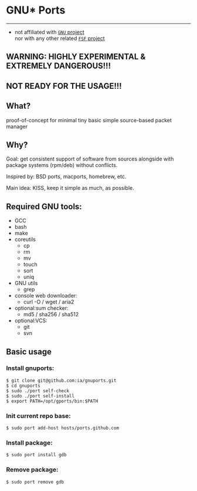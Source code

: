 # GNU* Ports


________
* not affiliated with [`GNU` project](https://www.gnu.org)  
nor with any other related [`FSF` project](https://www.fsf.org)


## **WARNING: HIGHLY EXPERIMENTAL & EXTREMELY DANGEROUS!!!**
## **NOT READY FOR THE USAGE!!!**

## What?
proof-of-concept for minimal tiny basic simple source-based packet manager

## Why?
Goal: get consistent support of software from sources alongside with package systems (rpm/deb) without conflicts.

Inspired by: BSD ports, macports, homebrew, etc.

Main idea: KISS, keep it simple as much, as possible.

## Required GNU tools:
 - GCC
 - bash
 - make
 - coreutils
	- cp
	- rm
	- mv
	- touch
	- sort
	- uniq
 - GNU utils
	- grep
 - console web downloader:
	- curl -O / wget / aria2
 - optional:sum checker:
	- md5 / sha256 / sha512
 - optional:VCS:
	- git
	- svn

## Basic usage

### Install gnuports:

	$ git clone git@github.com:ia/gnuports.git
	$ cd gnuports
	$ sudo ./port self-check
	$ sudo ./port self-install
	$ export PATH=/opt/gports/bin:$PATH

### Init current repo base:
	$ sudo port add-host hosts/ports.github.com

### Install package:
	$ sudo port install gdb

### Remove package:
	$ sudo port remove gdb

